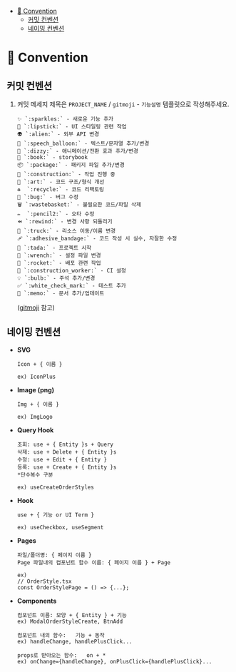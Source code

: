 - [📌 Convention](#📌-convention)
  - [커밋 컨벤션](#커밋-컨벤션)
  - [네이밍 컨벤션](#네이밍-컨벤션)

# 📌 Convention

## 커밋 컨벤션

1. 커밋 메세지 제목은 `PROJECT_NAME` / `gitmoji` - `기능설명` 템플릿으로 작성해주세요.
   ```
   ✨ `:sparkles:` - 새로운 기능 추가
   💄 `:lipstick:` - UI 스타일링 관련 작업
   👽 `:alien:` - 외부 API 변경
   💬 `:speech_balloon:` - 텍스트/문자열 추가/변경
   💫 `:dizzy:` - 애니메이션/전환 효과 추가/변경
   📖 `:book:` - storybook
   📦 `:package:` - 패키지 파일 추가/변경
   🚧 `:construction:` - 작업 진행 중
   🎨 `:art:` - 코드 구조/형식 개선
   ♻️  `:recycle:` - 코드 리팩토링
   🐛 `:bug:` - 버그 수정
   🗑️ `:wastebasket:` - 불필요한 코드/파일 삭제
   ✏️  `:pencil2:` - 오타 수정
   ⏪ `:rewind:` - 변경 사항 되돌리기
   🚚 `:truck:` - 리소스 이동/이름 변경
   🩹 `:adhesive_bandage:` - 코드 작성 시 실수, 자잘한 수정
   🎉 `:tada:` - 프로젝트 시작
   🔧 `:wrench:` - 설정 파일 변경
   🚀 `:rocket:` - 배포 관련 작업
   👷 `:construction_worker:` - CI 설정
   💡 `:bulb:` - 주석 추가/변경
   ✅ `:white_check_mark:` - 테스트 추가
   📝 `:memo:` - 문서 추가/업데이트
   ```
   (<a href="https://gitmoji.dev">gitmoji</a> 참고)

## 네이밍 컨벤션

- **SVG**

  ```
  Icon + { 이름 }

  ex) IconPlus
  ```

- **Image (png)**

  ```
  Img + { 이름 }

  ex) ImgLogo
  ```

- **Query Hook**

  ```
  조회: use + { Entity }s + Query
  삭제: use + Delete + { Entity }s
  수정: use + Edit + { Entity }
  등록: use + Create + { Entity }s
  *단수복수 구분

  ex) useCreateOrderStyles
  ```

- **Hook**

  ```
  use + { 기능 or UI Term }

  ex) useCheckbox, useSegment
  ```

- **Pages**

  ```
  파일/폴더명: { 페이지 이름 }
  Page 파일내의 컴포넌트 함수 이름: { 페이지 이름 } + Page

  ex)
  // OrderStyle.tsx
  const OrderStylePage = () => {...};
  ```

- **Components**

  ```
  컴포넌트 이름: 모양 + { Entity } + 기능
  ex) ModalOrderStyleCreate, BtnAdd

  컴포넌트 내의 함수:	기능 + 동작
  ex) handleChange, handlePlusClick...

  props로 받아오는 함수:	on + *
  ex) onChange={handleChange}, onPlusClick={handlePlusClick}...
  ```
